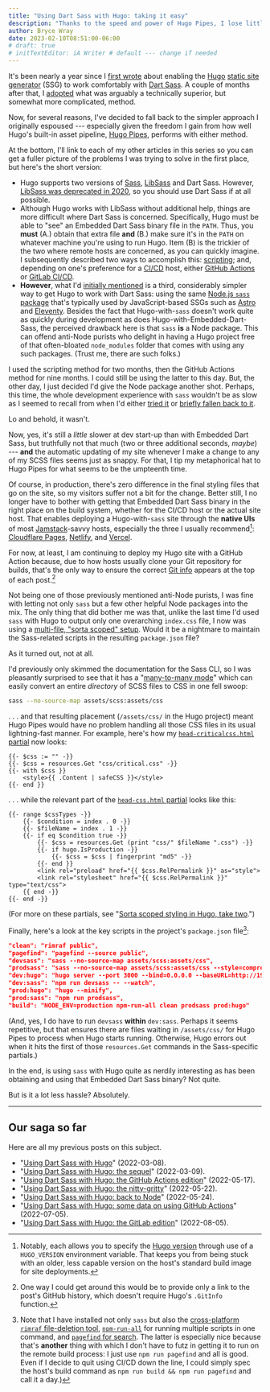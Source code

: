 ```yaml
---
title: "Using Dart Sass with Hugo: taking it easy"
description: "Thanks to the speed and power of Hugo Pipes, I lose little or nothing in opting for the Node.js version of Sass."
author: Bryce Wray
date: 2023-02-10T08:51:00-06:00
# draft: true
# initTextEditor: iA Writer # default --- change if needed
---
```


It's been nearly a year since I [first wrote](/posts/2022/03/using-dart-sass-hugo/) about enabling the [Hugo](https://gohugo.io) [static site generator](https://jamstack.org/generators) (SSG) to work comfortably with [Dart Sass](https://github.com/sass/sass/). A couple of months after that, I [adopted](/posts/2022/05/using-dart-sass-hugo-github-actions-edition/) what was arguably a technically superior, but somewhat more complicated, method.

Now, for several reasons, I've decided to fall back to the simpler approach I originally espoused --- especially given the freedom I gain from how well Hugo's built-in asset pipeline, [Hugo Pipes](https://gohugo.io/hugo-pipes/introduction/), performs with either method.

<!--more-->

At the bottom, I'll link to each of my other articles in this series so you can get a fuller picture of the problems I was trying to solve in the first place, but here's the short version:

- Hugo supports two versions of [Sass](https://sass-lang.com), [LibSass](https://sass-lang.com/libsass) and Dart Sass. However, [LibSass was deprecated in 2020](https://sass-lang.com/blog/libsass-is-deprecated), so you should use Dart Sass if at all possible.
- Although Hugo works with LibSass without additional help, things are more difficult where Dart Sass is concerned. Specifically, Hugo must be able to "see" an Embedded Dart Sass binary file in the `PATH`. Thus, you **must** (A.) obtain that extra file **and** (B.) make sure it's in the `PATH` on whatever machine you're using to run Hugo. Item (B) is the trickier of the two where remote hosts are concerned, as you can quickly imagine. I subsequently described two ways to accomplish this: [scripting](/posts/2022/03/using-dart-sass-hugo-sequel/); and, depending on one's preference for a [CI/CD](https://www.infoworld.com/article/3271126/what-is-cicd-continuous-integration-and-continuous-delivery-explained.html) host, either [GitHub Actions](/posts/2022/05/using-dart-sass-hugo-github-actions-edition/) or [GitLab CI/CD](/posts/2022/08/using-dart-sass-hugo-gitlab-edition/).
- **However**, what I'd [initially mentioned](/posts/2022/03/using-dart-sass-hugo/) is a third, considerably simpler way to get Hugo to work with Dart Sass: using the same [Node.js `sass` package](https://github.com/sass/sass) that's typically used by JavaScript-based SSGs such as [Astro](https://astro.build) and [Eleventy](https://11ty.dev). Besides the fact that Hugo-with-`sass` doesn't work quite as quickly during development as does Hugo-with-Embedded-Dart-Sass, the perceived drawback here is that `sass` **is** a Node package. This can offend anti-Node purists who delight in having a Hugo project free of that often-bloated `node_modules` folder that comes with using any such packages. (Trust me, there are such folks.)

I used the scripting method for two months, then the GitHub Actions method for nine months. I could still be using the latter to this day. But, the other day, I just decided I'd give the Node package another shot. Perhaps, this time, the whole development experience with `sass` wouldn't be as slow as I seemed to recall from when I'd either [tried it](/posts/2022/03/using-dart-sass-hugo/) or [briefly fallen back to it](/posts/2022/05/using-dart-sass-hugo-back-to-node/).

Lo and behold, it wasn't.

Now, yes, it's still a *little* slower at dev start-up than with Embedded Dart Sass, but truthfully not that much (two or three additional seconds, *maybe*) --- **and** the automatic updating of my site whenever I make a change to any of my SCSS files seems just as snappy. For that, I tip my metaphorical hat to Hugo Pipes for what seems to be the umpteenth time.

Of course, in production, there's zero difference in the final styling files that go on the site, so my visitors suffer not a bit for the change. Better still, I no longer have to bother with getting that Embedded Dart Sass binary in the right place on the build system, whether for the CI/CD host or the actual site host. That enables deploying a Hugo-with-`sass` site through the **native UIs** of most [Jamstack](https://jamstack.org)-savvy hosts, especially the three I usually recommend[^envVar]: [Cloudflare Pages](https://pages.cloudflare.com), [Netlify](https://netlify.com), and [Vercel](https://vercel.com).

[^envVar]: Notably, each allows you to specify the [Hugo version](https://github.com/gohugoio/hugo/releases/) through use of a `HUGO_VERSION` environment variable. That keeps you from being stuck with an older, less capable version on the host's standard build image for site deployments.

For now, at least, I am continuing to deploy my Hugo site with a GitHub Action because, due to how hosts usually clone your Git repository for builds, that's the only way to ensure the correct [Git info](/posts/2022/06/get-good-git-info-hugo/) appears at the top of each post.[^history]

[^history]: One way I could get around this would be to provide only a link to the post's GitHub history, which doesn't require Hugo's `.GitInfo` function.

Not being one of those previously mentioned anti-Node purists, I was fine with letting not only `sass` but a few other helpful Node packages into the mix. The only thing that did bother me was that, unlike the last time I'd used `sass` with Hugo to output only one overarching `index.css` file, I now was using a [multi-file, "sorta scoped" setup](/posts/2023/01/sorta-scoped-styling-hugo-take-two/). Would it be a nightmare to maintain the Sass-related scripts in the resulting `package.json` file?

As it turned out, not at all.

I'd previously only skimmed the documentation for the Sass CLI, so I was pleasantly surprised to see that it has a "[many-to-many mode](https://sass-lang.com/documentation/cli/dart-sass#many-to-many-mode)" which can easily convert an entire *directory* of SCSS files to CSS in one fell swoop:

```bash
sass --no-source-map assets/scss:assets/css
```

. . . and that resulting placement (`/assets/css/` in the Hugo project) meant Hugo Pipes would have no problem handling all those CSS files in its usual lightning-fast manner. For example, here's how my [`head-criticalcss.html` partial](https://github.com/brycewray/hugo_site/blob/main/layouts/partials/head-criticalcss.html) now looks:

```go-html-template
{{- $css := "" -}}
{{- $css = resources.Get "css/critical.css" -}}
{{- with $css }}
	<style>{{ .Content | safeCSS }}</style>
{{- end }}
```

. . . while the relevant part of the [`head-css.html` partial](https://github.com/brycewray/hugo_site/blob/main/layouts/partials/head-css.html) looks like this:

```go-html-template
{{- range $cssTypes -}}
	{{- $condition = index . 0 -}}
	{{- $fileName = index . 1 -}}
	{{- if eq $condition true -}}
		{{- $css = resources.Get (print "css/" $fileName ".css") -}}
		{{- if hugo.IsProduction -}}
			{{- $css = $css | fingerprint "md5" -}}
		{{- end }}
		<link rel="preload" href="{{ $css.RelPermalink }}" as="style">
		<link rel="stylesheet" href="{{ $css.RelPermalink }}" type="text/css">
	{{ end -}}
{{- end -}}
```

(For more on these partials, see "[Sorta scoped styling in Hugo, take two](/posts/2023/01/sorta-scoped-styling-hugo-take-two/).")

Finally, here's a look at the key scripts in the project's `package.json` file[^pkgs]:

```json
"clean": "rimraf public",
"pagefind": "pagefind --source public",
"devsass": "sass --no-source-map assets/scss:assets/css",
"prodsass": "sass --no-source-map assets/scss:assets/css --style=compressed",
"dev:hugo": "hugo server --port 3000 --bind=0.0.0.0 --baseURL=http://192.168.254.10:3000 --panicOnWarning --disableFastRender --forceSyncStatic --gc",
"dev:sass": "npm run devsass -- --watch",
"prod:hugo": "hugo --minify",
"prod:sass": "npm run prodsass",
"build": "NODE_ENV=production npm-run-all clean prodsass prod:hugo"
```

[^pkgs]: Note that I have installed not only `sass` but also the [cross-platform `rimraf` file-deletion tool](https://github.com/isaacs/rimraf), [`npm-run-all`](https://github.com/mysticatea/npm-run-all) for running multiple scripts in one command, and [`pagefind` for search](https://github.com/cloudcannon/pagefind). The latter is especially nice because that's **another** thing with which I don't have to futz in getting it to run on the remote build process: I just use `npm run pagefind` and all is good. Even if I decide to quit using CI/CD down the line, I could simply spec the host's build command as `npm run build && npm run pagefind` and call it a day.)

(And, yes, I do have to run `devsass` **within** `dev:sass`. Perhaps it seems repetitive, but that ensures there are files waiting in `/assets/css/` for Hugo Pipes to process when Hugo starts running. Otherwise, Hugo errors out when it hits the first of those `resources.Get` commands in the Sass-specific partials.)

In the end, is using `sass` with Hugo quite as nerdily interesting as has been obtaining and using that Embedded Dart Sass binary? Not quite.

But is it a lot less hassle? Absolutely.

----

## Our saga so far

Here are all my previous posts on this subject.

- "[Using Dart Sass with Hugo](/posts/2022/03/using-dart-sass-hugo/)" <span class="nobrk">(2022-03-08)</span>.
- "[Using Dart Sass with Hugo: the sequel](/posts/2022/03/using-dart-sass-hugo-sequel/)" <span class="nobrk">(2022-03-09)</span>.
- "[Using Dart Sass with Hugo: the GitHub Actions edition](/posts/2022/05/using-dart-sass-hugo-github-actions-edition/)" <span class="nobrk">(2022-05-17)</span>.
- "[Using Dart Sass with Hugo: the nitty-gritty](/posts/2022/05/using-dart-sass-hugo-nitty-gritty/)" <span class="nobrk">(2022-05-22)</span>.
- "[Using Dart Sass with Hugo: back to Node](/posts/2022/05/using-dart-sass-hugo-back-to-node/)" <span class="nobrk">(2022-05-24)</span>.
- "[Using Dart Sass with Hugo: some data on using GitHub Actions](/posts/2022/07/using-dart-sass-hugo-some-data-using-github-actions/)" <span class="nobrk">(2022-07-05)</span>.
- "[Using Dart Sass with Hugo: the GitLab edition](/posts/2022/08/using-dart-sass-hugo-gitlab-edition/)" <span class="nobrk">(2022-08-05)</span>. 